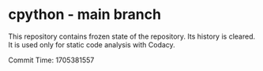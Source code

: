 # cpython - main branch

This repository contains frozen state of the repository.
Its history is cleared. It is used only for static code
analysis with Codacy.

Commit Time: 1705381557